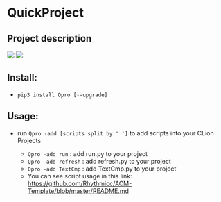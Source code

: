 # QuickProject
## Project description

[![](https://img.shields.io/badge/version-0.2.1-green)]()
[![](https://img.shields.io/badge/Author-RhythmLian-blue)]()

## Install:

  - `pip3 install Qpro [--upgrade]`

## Usage:
  
  - run `Qpro -add [scripts split by ' ']` to add scripts into your CLion Projects
    
    - `Qpro -add run` : add run.py to your project
    - `Qpro -add refresh` : add refresh.py to your project
    - `Qpro -add TextCmp` : add TextCmp.py to your project
    - You can see script usage in this link: https://github.com/Rhythmicc/ACM-Template/blob/master/README.md
